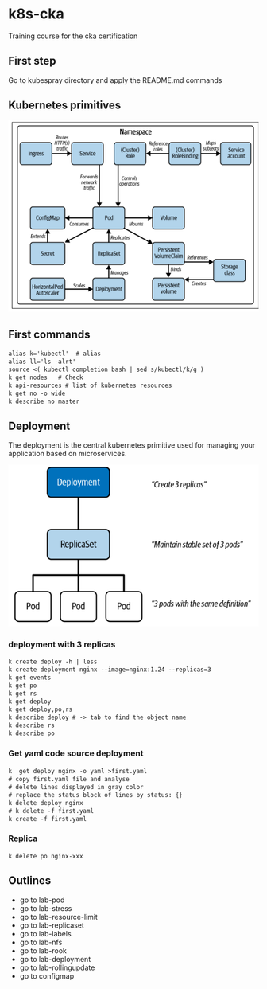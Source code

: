 # k8s-cka
Training course for the cka certification

## First step
Go to kubespray directory and apply the README.md commands

## Kubernetes primitives
![primitives](screenshot/kubernetes_primitives.png)

## First commands
```
alias k='kubectl'  # alias
alias ll='ls -alrt'
source <( kubectl completion bash | sed s/kubectl/k/g )
k get nodes   # Check
k api-resources # list of kubernetes resources
k get no -o wide
k describe no master
```

## Deployment
The deployment is the central kubernetes primitive used for managing your application based on microservices.  


![deployment](screenshot/deployment_relationship.png)

### deployment with 3 replicas 
```shell
k create deploy -h | less
k create deployment nginx --image=nginx:1.24 --replicas=3
k get events
k get po 
k get rs
k get deploy
k get deploy,po,rs
k describe deploy # -> tab to find the object name 
k describe rs
k describe po
```
### Get yaml code source deployment 
```shell
k  get deploy nginx -o yaml >first.yaml
# copy first.yaml file and analyse
# delete lines displayed in gray color
# replace the status block of lines by status: {}
k delete deploy nginx
# k delete -f first.yaml
k create -f first.yaml
```
### Replica 
```shell
k delete po nginx-xxx 
```

## Outlines
* go to lab-pod   
* go to lab-stress  
* go to lab-resource-limit  
* go to lab-replicaset
* go to lab-labels
* go to lab-nfs
* go to lab-rook
* go to lab-deployment
* go to lab-rollingupdate
* go to configmap
